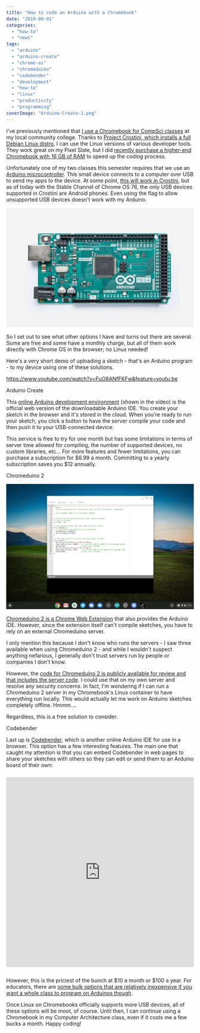 ```yaml
---
title: "How to code an Arduino with a Chromebook"
date: "2019-09-01"
categories: 
  - "how-to"
  - "news"
tags: 
  - "arduino"
  - "arduino-create"
  - "chrome-os"
  - "chromeduino"
  - "codebender"
  - "development"
  - "how-to"
  - "linux"
  - "productivity"
  - "programming"
coverImage: "Arduino-Create-1.png"
---
```


I've previously mentioned that [I use a Chromebook for CompSci classes](https://www.aboutchromebooks.com/news/how-to-code-on-a-chromebook-crostini-pixel-slate/) at my local community college. Thanks to [Project Crostini, which installs a full Debian Linux distro](https://www.aboutchromebooks.com/tag/project-crostini/), I can use the Linux versions of various developer tools. They work great on my Pixel Slate, but I did [recently purchase a higher-end Chromebook with 16 GB of RAM](https://www.aboutchromebooks.com/news/acer-chromebook-spin-13-with-16-gb-ram-should-you-buy-one/) to speed up the coding process.

Unfortunately one of my two classes this semester requires that we use an [Arduino microcontroller](https://www.arduino.cc/). This small device connects to a computer over USB to send my apps to the device. At some point, [this will work in Crostini](https://www.aboutchromebooks.com/news/project-crostini-usb-support-linux-chrome-os/), but as of today with the Stable Channel of Chrome OS 76, the only USB devices supported in Crostini are Android phones. Even using the flag to allow unsupported USB devices doesn't work with my Arduino.

![](images/arduino-mega-2560-1024x650.jpg)

So I set out to see what other options I have and turns out there are several. Some are free and some have a monthly charge, but all of them work directly with Chrome OS in the browser; no Linux needed!

Here's a very short demo of uploading a sketch - that's an Arduino program - to my device using one of these solutions.

https://www.youtube.com/watch?v=FuO8ANfFKFw&feature=youtu.be

Arduino Create

This [online Arduino development environment](https://create.arduino.cc/) (shown in the video) is the official web version of the downloadable Arduino IDE. You create your sketch in the browser and it's stored in the cloud. When you're ready to run your sketch, you click a button to have the server compile your code and then push it to your USB-connected device.

This service is free to try for one month but has some limitations in terms of server time allowed for compiling, the number of supported devices, no custom libraries, etc... For more features and fewer limitations, you can purchase a subscription for $6.99 a month. Committing to a yearly subscription saves you $12 annually.

Chromeduino 2

![](images/Codeduino-2-1024x683-1.jpg)

[Chromeduino 2 is a Chrome Web Extension](https://chrome.google.com/webstore/detail/chromeduino-2/llclpgogfbmiicabgcfbndeokekmggpm?hl=en) that also provides the Arduino IDE. However, since the extension itself can't compile sketches, you have to rely on an external Chromeduino server.

I only mention this because I don't know who runs the servers - I saw three available when using Chromeduino 2 - and while I wouldn't suspect anything nefarious, I generally don't trust servers run by people or companies I don't know.

However, the [code for Chromeduino 2 is publicly available for review and that includes the server code](https://github.com/spaceneedle/Chromeduino). I could use that on my own server and resolve any security concerns. In fact, I'm wondering if I can run a Chromeduino 2 server in my Chromebook's Linux container to have everything run locally. This would actually let me work on Arduino sketches completely offline. Hmmm....

Regardless, this is a free solution to consider.

Codebender

Last up is [Codebender](https://codebender.cc/), which is another online Arduino IDE for use in a browser. This option has a few interesting features. The main one that caught my attention is that you can embed Codebender in web pages to share your sketches with others so they can edit or send them to an Arduino board of their own:

<iframe style="height: 510px; width: 100%; margin: 10px 0 10px;" allowtransparency="true" src="https://codebender.cc/embed/sketch:925890" frameborder="0"></iframe>

However, this is the priciest of the bunch at $10 a month or $100 a year. For educators, there are [some bulk options that are relatively inexpensive if you want a whole class to program on Arduinos though](https://edu.codebender.cc/).

Once Linux on Chromebooks officially supports more USB devices, all of these options will be moot, of course. Until then, I can continue using a Chromebook in my Computer Architecture class, even if it costs me a few bucks a month. Happy coding!
